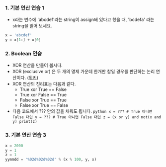 ### 1. 기본 연산 연습 1

- x라는 변수에 'abcdef'라는 string이 assign돼 있다고 했을 때, 'bcdefa' 라는 string을 얻어 보세요.

```python
x = 'abcdef'
y = x[1:] + x[0]
```

### 2. Boolean 연습

- XOR 연산을 만들어 봅시다.
- XOR (exclusive or) 은 두 개의 명제 가운데 한개만 참일 경우를 판단하는 논리 연산이다. ([위키](https://ko.wikipedia.org/wiki/배타적_논리합))
- XOR 연산의 진리표는 다음과 같다.
  - True xor True == False
  - True xor False == True
  - False xor True == True
  - False xor True == False
- 다음 코드에서 ??? 안의 값을 채워도 됩니다.
      ```python
      x = ??? # True 아니면 False 대입
      y = ??? # True 아니면 False 대입
      z = (x or y) and not(x and y)
      print(z)
      ```
      
### 3. 기본 연산 연습 3
```python
x = 2000
y = 1
z = 1
yymmdd = '%02d%02d%02d' % (x % 100, y, x)
```